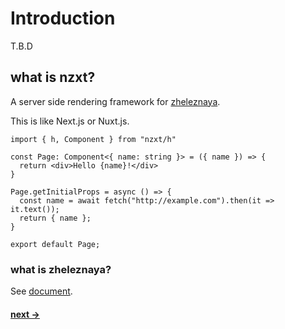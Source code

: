 # Introduction

T.B.D

## what is nzxt?

A server side rendering framework for [zheleznaya](https://naoki-tomita.github.io/zheleznaya/dist/).

This is like Next.js or Nuxt.js.

```tsx
import { h, Component } from "nzxt/h"

const Page: Component<{ name: string }> = ({ name }) => {
  return <div>Hello {name}!</div>
}

Page.getInitialProps = async () => {
  const name = await fetch("http://example.com").then(it => it.text());
  return { name };
}

export default Page;
```

### what is zheleznaya?

See [document](https://naoki-tomita.github.io/zheleznaya/dist/).

#### [next ->](./getting-started)
